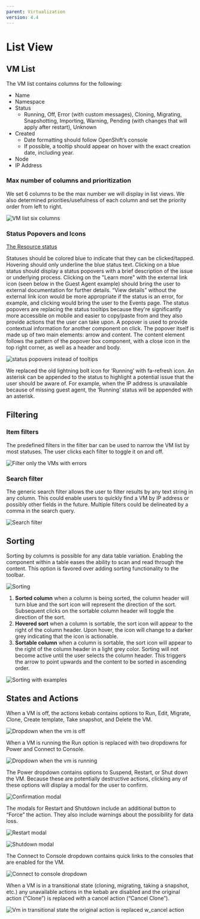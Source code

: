 ```yaml
---
parent: Virtualization
version: 4.4
---
```


# List View

## VM List

The VM list contains columns for the following:

* Name
* Namespace
* Status
  * Running, Off, Error (with custom messages), Cloning, Migrating, Snapshotting, Importing, Warning, Pending (with changes that will apply after restart), Unknown
* Created
  * Date formatting should follow OpenShift’s console
  * If possible, a tooltip should appear on hover with the exact creation date, including year.
* Node
* IP Address

### Max number of columns and prioritization

We set 6 columns to be the max number we will display in list views. We also determined priorities/usefulness of each column and set the priority order from left to right.

![VM list six columns](img/vmlist.png)

### Status Popovers and Icons

[The Resource status](http://openshift.github.io/openshift-origin-design/web-console/4.0-designs/status/status)

Statuses should be colored blue to indicate that they can be clicked/tapped.
Hovering should only underline the blue status text.
Clicking on a blue status should display a status popovers with a brief description of the issue or underlying process.
Clicking on the "Learn more" with the external link icon (seen below in the Guest Agent example) should bring the user to external documentation for further details.
“View details” without the external link icon would be more appropriate if the status is an error, for example, and clicking would bring the user to the Events page.
The status popovers are replacing the status tooltips because they're significantly more accessible on mobile and easier to copy/paste from and they also provide actions that the user can take upon.
A popover is used to provide contextual information for another component on click. The popover itself is made up of two main elements: arrow and content. The content element follows the pattern of the popover box component, with a close icon in the top right corner, as well as a header and body.

![status popovers instead of tooltips](img/statuspopovers.png)

We replaced the old lightning bolt icon for ‘Running’ with fa-refresh icon.
An asterisk can be appended to the status to highlight a potential issue that the user should be aware of. For example, when the IP address is unavailable because of missing guest agent, the ‘Running’ status will be appended with an asterisk.

## Filtering

### Item filters

The predefined filters in the filter bar can be used to narrow the VM list by most statuses. The user clicks each filter to toggle it on and off.

![Filter only the VMs with errors](img/itemfiltererror.png)

### Search filter

The generic search filter allows the user to filter results by any text string in any column. This could enable users to quickly find a VM by IP address or possibly other fields in the future. Multiple filters could be delineated by a comma in the search query.

![Search filter](img/searchfilter.png)

## Sorting

Sorting by columns is possible for any data table variation. Enabling the component within a table eases the ability to scan and read through the content. This option is favored over adding sorting functionality to the toolbar.

![Sorting](img/sorting.png)

1. **Sorted column** when a column is being sorted, the column header will turn blue and the sort icon will represent the direction of the sort. Subsequent clicks on the sortable column header will toggle the direction of the sort.
2. **Hovered sort** when a column is sortable, the sort icon will appear to the right of the column header. Upon hover, the icon will change to a darker grey indicating that the icon is actionable.
3. **Sortable column** when a column is sortable, the sort icon will appear to the right of the column header in a light grey color. Sorting will not become active until the user selects the column header. This triggers the arrow to point upwards and the content to be sorted in ascending order.

![Sorting with examples](img/sorting2.png)

## States and Actions

When a VM is off, the actions kebab contains options to Run, Edit, Migrate, Clone, Create template, Take snapshot, and Delete the VM.

![Dropdown when the vm is off](img/vmlistdropdownoff.png)

When a VM is running the Run option is replaced with two dropdowns for Power and Connect to Console.

![Dropdown when the vm is running](img/dropdownpower.png)

The Power dropdown contains options to Suspend, Restart, or Shut down the VM. Because these are potentially destructive actions, clicking any of these options will display a modal for the user to confirm.

![Confirmation modal](img/confirmationmodal.png)

The modals for Restart and Shutdown include an additional button to “Force” the action. They also include warnings about the possibility for data loss.

![Restart modal](img/restartmodal.png)

![Shutdown modal](img/shutdownmodal.png)

The Connect to Console dropdown contains quick links to the consoles that are enabled for the VM.

![Connect to console dropdown](img/connecttoconsoledropdown.png)

When a VM is in a transitional state (cloning, migrating, taking a snapshot, etc.) any unavailable actions in the kebab are disabled and the original action (“Clone”) is replaced with a cancel action (“Cancel Clone”).

![Vm in transitional state the original action is replaced w_cancel action](img/transitionalstatemenu.png)
